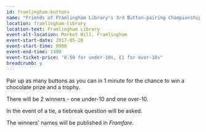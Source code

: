 ```yaml
---
id: framlingham-buttons
name: "Friends of Framlingham Library's 3rd Button-pairing Championship"
location: framlingham-library
location-text: Framlingham Library
event-alt-location: Market Hill, Framlingham
event-start-date: 2017-05-20
event-start-time: 0900
event-end-time: 1400
event-ticket-price: "0.50 for under-10s, £1 for over-10s"
breadcrumb: y
---
```


Pair up as many buttons as you can in 1 minute for the chance to win a chocolate prize and a trophy.

There will be 2 winners - one under-10 and one over-10.

In the event of a tie, a tiebreak question will be asked.

The winners' names will be published in <cite>Framfare</cite>.
